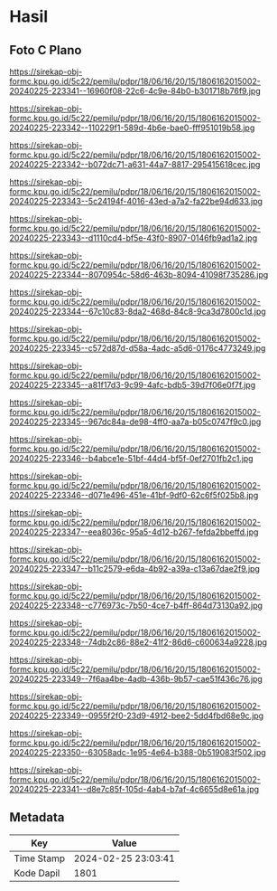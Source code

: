 # Hasil

## Foto C Plano

https://sirekap-obj-formc.kpu.go.id/5c22/pemilu/pdpr/18/06/16/20/15/1806162015002-20240225-223341--16960f08-22c6-4c9e-84b0-b301718b76f9.jpg

https://sirekap-obj-formc.kpu.go.id/5c22/pemilu/pdpr/18/06/16/20/15/1806162015002-20240225-223342--110229f1-589d-4b6e-bae0-fff951019b58.jpg

https://sirekap-obj-formc.kpu.go.id/5c22/pemilu/pdpr/18/06/16/20/15/1806162015002-20240225-223342--b072dc71-a631-44a7-8817-295415618cec.jpg

https://sirekap-obj-formc.kpu.go.id/5c22/pemilu/pdpr/18/06/16/20/15/1806162015002-20240225-223343--5c24194f-4016-43ed-a7a2-fa22be94d633.jpg

https://sirekap-obj-formc.kpu.go.id/5c22/pemilu/pdpr/18/06/16/20/15/1806162015002-20240225-223343--d1110cd4-bf5e-43f0-8907-0146fb9ad1a2.jpg

https://sirekap-obj-formc.kpu.go.id/5c22/pemilu/pdpr/18/06/16/20/15/1806162015002-20240225-223344--8070954c-58d6-463b-8094-41098f735286.jpg

https://sirekap-obj-formc.kpu.go.id/5c22/pemilu/pdpr/18/06/16/20/15/1806162015002-20240225-223344--67c10c83-8da2-468d-84c8-9ca3d7800c1d.jpg

https://sirekap-obj-formc.kpu.go.id/5c22/pemilu/pdpr/18/06/16/20/15/1806162015002-20240225-223345--c572d87d-d58a-4adc-a5d6-0176c4773249.jpg

https://sirekap-obj-formc.kpu.go.id/5c22/pemilu/pdpr/18/06/16/20/15/1806162015002-20240225-223345--a81f17d3-9c99-4afc-bdb5-39d7f06e0f7f.jpg

https://sirekap-obj-formc.kpu.go.id/5c22/pemilu/pdpr/18/06/16/20/15/1806162015002-20240225-223345--967dc84a-de98-4ff0-aa7a-b05c0747f9c0.jpg

https://sirekap-obj-formc.kpu.go.id/5c22/pemilu/pdpr/18/06/16/20/15/1806162015002-20240225-223346--b4abce1e-51bf-44d4-bf5f-0ef2701fb2c1.jpg

https://sirekap-obj-formc.kpu.go.id/5c22/pemilu/pdpr/18/06/16/20/15/1806162015002-20240225-223346--d071e496-451e-41bf-9df0-62c6f5f025b8.jpg

https://sirekap-obj-formc.kpu.go.id/5c22/pemilu/pdpr/18/06/16/20/15/1806162015002-20240225-223347--eea8036c-95a5-4d12-b267-fefda2bbeffd.jpg

https://sirekap-obj-formc.kpu.go.id/5c22/pemilu/pdpr/18/06/16/20/15/1806162015002-20240225-223347--b11c2579-e6da-4b92-a39a-c13a67dae2f9.jpg

https://sirekap-obj-formc.kpu.go.id/5c22/pemilu/pdpr/18/06/16/20/15/1806162015002-20240225-223348--c776973c-7b50-4ce7-b4ff-864d73130a92.jpg

https://sirekap-obj-formc.kpu.go.id/5c22/pemilu/pdpr/18/06/16/20/15/1806162015002-20240225-223348--74db2c86-88e2-41f2-86d6-c600634a9228.jpg

https://sirekap-obj-formc.kpu.go.id/5c22/pemilu/pdpr/18/06/16/20/15/1806162015002-20240225-223349--7f6aa4be-4adb-436b-9b57-cae51f436c76.jpg

https://sirekap-obj-formc.kpu.go.id/5c22/pemilu/pdpr/18/06/16/20/15/1806162015002-20240225-223349--0955f2f0-23d9-4912-bee2-5dd4fbd68e9c.jpg

https://sirekap-obj-formc.kpu.go.id/5c22/pemilu/pdpr/18/06/16/20/15/1806162015002-20240225-223350--63058adc-1e95-4e64-b388-0b519083f502.jpg

https://sirekap-obj-formc.kpu.go.id/5c22/pemilu/pdpr/18/06/16/20/15/1806162015002-20240225-223341--d8e7c85f-105d-4ab4-b7af-4c6655d8e61a.jpg


## Metadata

| Key        | Value               |
| ---------- | ------------------- |
| Time Stamp | 2024-02-25 23:03:41 |
| Kode Dapil | 1801                |



